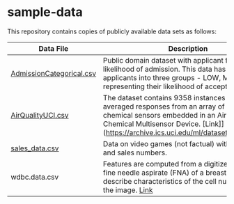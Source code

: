 # sample-data

This repository contains copies of publicly available data sets as follows:

Data File | Description
----------|------------
[AdmissionCategorical.csv](https://raw.githubusercontent.com/skob1014/sample-data/master/AdmissionCategorical.csv) | Public domain dataset with applicant features and likelihood of admission.  This data has grouped applicants into three groups - LOW, MED, HIGH -- representing their likelihood of acceptance. [Link](https://www.kaggle.com/mohansacharya/graduate-admissions?select=Admission_Predict.csv)
[AirQualityUCI.csv](https://raw.githubusercontent.com/skob1014/sample-data/master/AirQualityUCI.csv) | The dataset contains 9358 instances of hourly averaged responses from an array of 5 metal oxide chemical sensors embedded in an Air Quality Chemical Multisensor Device. [Link]](https://archive.ics.uci.edu/ml/datasets/Air+Quality)
[sales_data.csv](https://raw.githubusercontent.com/skob1014/sample-data/master/sales_data.csv) | Data on video games (not factual) with features and sales numbers.
wdbc.data.csv |  Features are computed from a digitized image of a fine needle aspirate (FNA) of a breast mass. They describe characteristics of the cell nuclei present in the image. [Link](https://archive.ics.uci.edu/ml/datasets/Breast+Cancer+Wisconsin+(Diagnostic))

